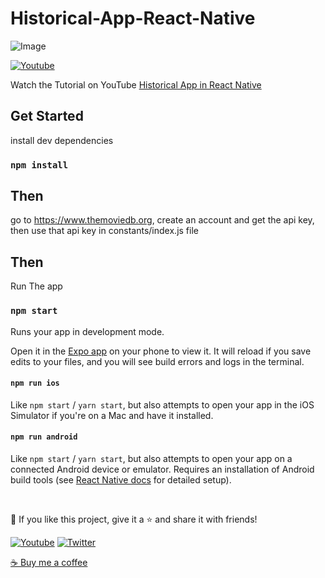 # Historical-App-React-Native

![Image](https://cdn.dribbble.com/userupload/10023663/file/original-7770b3babdb36fbc93c5a24a5785e736.png?resize=1200x675)

  
  <p align="left">
    <a href="https://www.youtube.com/channel/UCuJNJfjUo2i4c6n09hZTlBQ?sub_confirmation=1"><img alt="Youtube" title="Youtube"  src="https://img.shields.io/badge/-Subscribe-red?style=for-the-badge&logo=youtube&logoColor=white"/></a>
    <p>
      Watch the Tutorial on YouTube <a href="https://youtu.be/io7R7Pt4sAM" target="_blank">Historical App in React Native</a>
    </p>
    
  </p>
  

## Get Started

install dev dependencies

### `npm install`

## Then

go to https://www.themoviedb.org, create an account and get the api key, then use that api key in constants/index.js file

## Then

Run The app

### `npm start`

Runs your app in development mode.

Open it in the [Expo app](https://expo.io) on your phone to view it. It will reload if you save edits to your files, and you will see build errors and logs in the terminal.

#### `npm run ios`

Like `npm start` / `yarn start`, but also attempts to open your app in the iOS Simulator if you're on a Mac and have it installed.

#### `npm run android`

Like `npm start` / `yarn start`, but also attempts to open your app on a connected Android device or emulator. Requires an installation of Android build tools (see [React Native docs](https://facebook.github.io/react-native/docs/getting-started.html) for detailed setup).

<br />

💙 If you like this project, give it a ⭐ and share it with friends!

<p align="left">
  <a href="https://www.youtube.com/channel/UCuJNJfjUo2i4c6n09hZTlBQ?sub_confirmation=1"><img alt="Youtube" title="Youtube" src="https://img.shields.io/badge/-Subscribe-red?style=for-the-badge&logo=youtube&logoColor=white"/></a>
  <a href="https://twitter.com/joestackss"><img alt="Twitter" title="Twitter" src="https://img.shields.io/badge/-Twitter-1DA1F2?style=for-the-badge&logo=twitter&logoColor=white"/></a>
</p>

<a href="https://www.buymeacoffee.com/joestackss">☕ Buy me a coffee</a>
